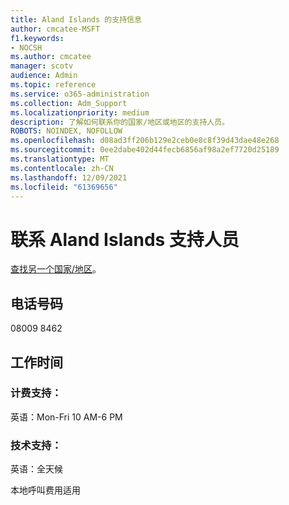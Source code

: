 ```yaml
---
title: Aland Islands 的支持信息
author: cmcatee-MSFT
f1.keywords:
- NOCSH
ms.author: cmcatee
manager: scotv
audience: Admin
ms.topic: reference
ms.service: o365-administration
ms.collection: Adm_Support
ms.localizationpriority: medium
description: 了解如何联系你的国家/地区或地区的支持人员。
ROBOTS: NOINDEX, NOFOLLOW
ms.openlocfilehash: d08ad3ff206b129e2ceb0e8c8f39d43dae48e268
ms.sourcegitcommit: 0ee2dabe402d44fecb6856af98a2ef7720d25189
ms.translationtype: MT
ms.contentlocale: zh-CN
ms.lasthandoff: 12/09/2021
ms.locfileid: "61369656"
---
```

# <a name="contact-support-for-aland-islands"></a>联系 Aland Islands 支持人员

[查找另一个国家/地区](../get-help-support.md)。

## <a name="phone-number"></a>电话号码
08009 8462

## <a name="hours"></a>工作时间
### <a name="billing-support"></a>计费支持：

英语：Mon-Fri 10 AM-6 PM

### <a name="technical-support"></a>技术支持：

英语：全天候

本地呼叫费用适用
